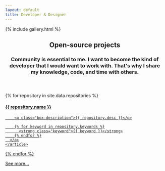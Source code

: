 ```yaml
---
layout: default
title: Developer & Designer
---
```


{% include gallery.html %}

<main id="content" class="content grid" itemprop="mainContentOfPage">
  <header class="content-header">
    <h2 class="content-heading">Open-source projects</h2>
    <h3 class="content-subheading">Community is essential to me. I want to become the kind of developer that I would want to work with. That's why I share my knowledge, code, and time with others.</h3>
  </header>

  {% for repository in site.data.repositories %}
    <article class="xs-12 sm-6 lg-4" data-repo-name="{{ repository.name }}">
      <a class="box is-hoverable" target="_blank" rel="noopener noreferrer" href="{{ repository.path }}">
        <h4 class="box-name">
          {{ repository.name }}
          <span class="is-right box-meta" data-repo-stars aria-hidden="true"></span>
          <span class="is-right box-meta" data-repo-forks aria-hidden="true"></span>
        </h4>

        <p class="box-description">{{ repository.desc }}</p>

        {% for keyword in repository.keywords %}
          <strong class="keyword">{{ keyword }}</strong>
        {% endfor %}
      </a>
    </article>
  {% endfor %}

  <aside class="xs-12 sm-6 lg-4" data-repo-name="{{ repository.name }}">
    <a class="box is-wide is-hoverable" target="_blank" rel="noopener noreferrer" href="https://github.com/Bartozzz">
      See more…
    </a>
  </aside>
</main>

<script src="https://cdnjs.cloudflare.com/ajax/libs/flickity/2.0.10/flickity.pkgd.min.js"></script>
<script src="{{ "/assets/scripts/index.js" | relative_url }}"></script>
